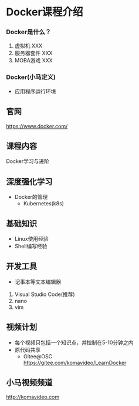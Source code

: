 Docker课程介绍
=============

### Docker是什么？

1. 虚拟机 XXX
2. 服务器套件 XXX
3. MOBA游戏 XXX

### Docker(小马定义)

+ 应用程序运行环境

## 官网

https://www.docker.com/

## 课程内容

Docker学习与进阶

## 深度强化学习

+ Docker的管理
  - Kubernetes(k8s)

## 基础知识

+ Linux使用经验
+ Shell编写经验

## 开发工具

* 记事本等文本编辑器
 1. Visual Studio Code(推荐)
 2. nano
 3. vim

## 视频计划
* 每个视频只包括一个知识点，并控制在5-10分钟之内
* 原代码共享
  - Gitee@OSC  
    https://gitee.com/komavideo/LearnDocker

## 小马视频频道

http://komavideo.com
